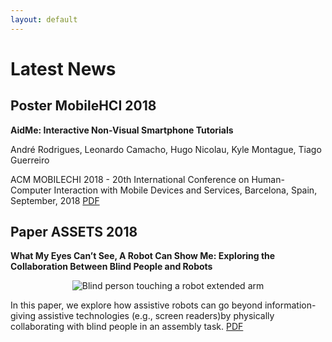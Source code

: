 ```yaml
---
layout: default
---
```

# Latest News

## Poster MobileHCI 2018 
**AidMe: Interactive Non-Visual Smartphone Tutorials**

André Rodrigues, Leonardo Camacho, Hugo Nicolau, Kyle Montague, Tiago Guerreiro

ACM MOBILECHI 2018 - 20th International Conference on Human-Computer Interaction with Mobile Devices and Services, Barcelona, Spain, September, 2018 [PDF](./pub/mobilehci18_aidme.pdf)

## Paper ASSETS 2018 
**What My Eyes Can’t See, A Robot Can Show Me: Exploring the Collaboration Between Blind People and Robots**
<p align="center">
    <img src="https://github.com/AndreFPRodrigues/home/blob/master/img/assests2018.png?raw=true" alt="Blind person touching a robot extended arm"/>
</p>

In this paper, we explore how assistive robots can go beyond information-giving assistive technologies (e.g., screen readers)by physically collaborating with blind people in an assembly task. [PDF](./pub/assets18_robot.pdf)







